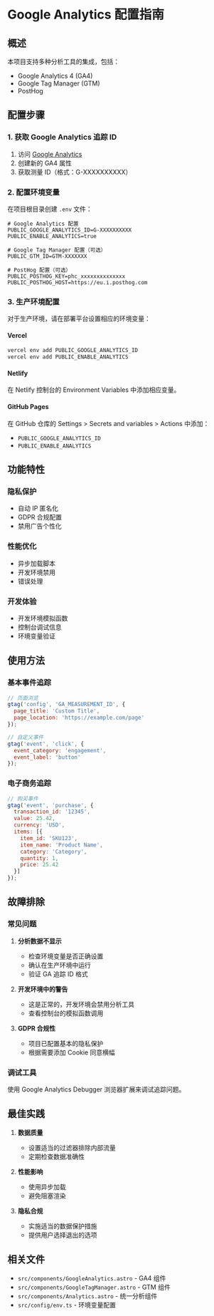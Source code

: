 # Google Analytics 配置指南

## 概述

本项目支持多种分析工具的集成，包括：
- Google Analytics 4 (GA4)
- Google Tag Manager (GTM)
- PostHog

## 配置步骤

### 1. 获取 Google Analytics 追踪 ID

1. 访问 [Google Analytics](https://analytics.google.com/)
2. 创建新的 GA4 属性
3. 获取测量 ID（格式：G-XXXXXXXXXX）

### 2. 配置环境变量

在项目根目录创建 `.env` 文件：

```env
# Google Analytics 配置
PUBLIC_GOOGLE_ANALYTICS_ID=G-XXXXXXXXXX
PUBLIC_ENABLE_ANALYTICS=true

# Google Tag Manager 配置（可选）
PUBLIC_GTM_ID=GTM-XXXXXXX

# PostHog 配置（可选）
PUBLIC_POSTHOG_KEY=phc_xxxxxxxxxxxxxx
PUBLIC_POSTHOG_HOST=https://eu.i.posthog.com
```

### 3. 生产环境配置

对于生产环境，请在部署平台设置相应的环境变量：

#### Vercel
```bash
vercel env add PUBLIC_GOOGLE_ANALYTICS_ID
vercel env add PUBLIC_ENABLE_ANALYTICS
```

#### Netlify
在 Netlify 控制台的 Environment Variables 中添加相应变量。

#### GitHub Pages
在 GitHub 仓库的 Settings > Secrets and variables > Actions 中添加：
- `PUBLIC_GOOGLE_ANALYTICS_ID`
- `PUBLIC_ENABLE_ANALYTICS`

## 功能特性

### 隐私保护
- 自动 IP 匿名化
- GDPR 合规配置
- 禁用广告个性化

### 性能优化
- 异步加载脚本
- 开发环境禁用
- 错误处理

### 开发体验
- 开发环境模拟函数
- 控制台调试信息
- 环境变量验证

## 使用方法

### 基本事件追踪

```javascript
// 页面浏览
gtag('config', 'GA_MEASUREMENT_ID', {
  page_title: 'Custom Title',
  page_location: 'https://example.com/page'
});

// 自定义事件
gtag('event', 'click', {
  event_category: 'engagement',
  event_label: 'button'
});
```

### 电子商务追踪

```javascript
// 购买事件
gtag('event', 'purchase', {
  transaction_id: '12345',
  value: 25.42,
  currency: 'USD',
  items: [{
    item_id: 'SKU123',
    item_name: 'Product Name',
    category: 'Category',
    quantity: 1,
    price: 25.42
  }]
});
```

## 故障排除

### 常见问题

1. **分析数据不显示**
   - 检查环境变量是否正确设置
   - 确认在生产环境中运行
   - 验证 GA 追踪 ID 格式

2. **开发环境中的警告**
   - 这是正常的，开发环境会禁用分析工具
   - 查看控制台的模拟函数调用

3. **GDPR 合规性**
   - 项目已配置基本的隐私保护
   - 根据需要添加 Cookie 同意横幅

### 调试工具

使用 Google Analytics Debugger 浏览器扩展来调试追踪问题。

## 最佳实践

1. **数据质量**
   - 设置适当的过滤器排除内部流量
   - 定期检查数据准确性

2. **性能影响**
   - 使用异步加载
   - 避免阻塞渲染

3. **隐私合规**
   - 实施适当的数据保护措施
   - 提供用户选择退出的选项

## 相关文件

- `src/components/GoogleAnalytics.astro` - GA4 组件
- `src/components/GoogleTagManager.astro` - GTM 组件
- `src/components/Analytics.astro` - 统一分析组件
- `src/config/env.ts` - 环境变量配置